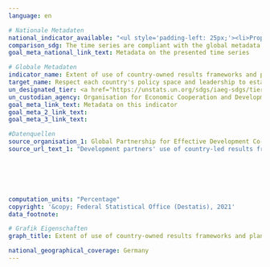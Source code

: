 ```yaml
---
language: en    

# Nationale Metadaten    
national_indicator_available: "<ul style='padding-left: 25px;'><li>Proportion of indicator results drawn from country-led results frameworks by providers of development cooperation</li> <li> Proportion of results drawn from country-led result frameworks by providers of development cooperation</li> <li> Proportion of indicator results monitored using the partner country's own sources and monitoring systems by providers of development cooperation</li></ul>"    
comparison_sdg: The time series are compliant with the global metadata.    
goal_meta_national_link_text: Metadata on the presented time series    

# Globale Metadaten    
indicator_name: Extent of use of country-owned results frameworks and planning tools by providers of development cooperation    
target_name: Respect each country's policy space and leadership to establish and implement policies for poverty eradication and sustainable development    
un_designated_tier: <a href="https://unstats.un.org/sdgs/iaeg-sdgs/tier-classification/" title="Click here for more information on the UN tier classification."  target="_blank">Tier II</a>    
un_custodian_agency: Organisation for Economic Cooperation and Development (OECD)<br>United Nations Development Programme (UNDP)    
goal_meta_link_text: Metadata on this indicator    
goal_meta_2_link_text:     
goal_meta_3_link_text:         

#Datenquellen
source_organisation_1: Global Partnership for Effective Development Co-operation
source_url_text_1: "Development partners' use of country-led results frameworks - New development interventions draw their objectives from country-led results frameworks"





    
computation_units: "Percentage"    
copyright: '&copy; Federal Statistical Office (Destatis), 2021'    
data_footnote:     

# Grafik Eigenschaften    
graph_title: Extent of use of country-owned results frameworks and planning tools in development cooperation    

national_geographical_coverage: Germany    
---
```


<span></span>
